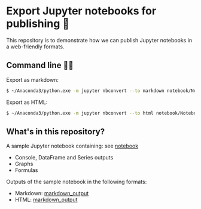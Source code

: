 # Export Jupyter notebooks for publishing 🚀

This repository is to demonstrate how we can publish Jupyter notebooks in a web-friendly formats.

## Command line 🧑‍💻

Export as markdown:
```bash
$ ~/Anaconda3/python.exe -m jupyter nbconvert --to markdown notebook/Notebook.ipynb --output-dir markdown_output
```

Export as HTML:
```bash
$ ~/Anaconda3/python.exe -m jupyter nbconvert --to html notebook/Notebook.ipynb --output-dir html_output
```

## What's in this repository?

A sample Jupyter notebook containing: see [notebook](/notebook/Notebook.ipynb)
  - Console, DataFrame and Series outputs
  - Graphs
  - Formulas

Outputs of the sample notebook in the following formats:
  - Markdown: [markdown_output](/markdown_output)
  - HTML: [markdown_output](/html_output)
